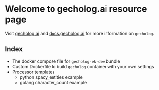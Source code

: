 # Welcome to gecholog.ai resource page

Visit [gecholog.ai](https://www.gecholog.ai) and [docs.gecholog.ai](https://docs.gecholog.ai) for more information on `gecholog`.

## Index

- The docker compose file for `gecholog-ek-dev` bundle
- Custom Dockerfile to build `gecholog` container with your own settings
- Processor templates
    - python spacy_entities example
    - golang character_count example